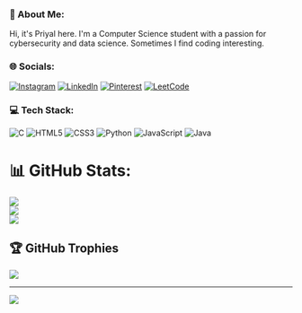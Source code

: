 ### 💫 About Me:
Hi, it's Priyal here. I'm a Computer Science student with a passion for cybersecurity and data science. Sometimes I find coding interesting.

### 🌐 Socials:
[![Instagram](https://img.shields.io/badge/Instagram-%23E4405F.svg?logo=Instagram&logoColor=white)](https://instagram.com/pariupatel) [![LinkedIn](https://img.shields.io/badge/LinkedIn-%230077B5.svg?logo=linkedin&logoColor=white)](https://linkedin.com/in/priyal-p-439595322) [![Pinterest](https://img.shields.io/badge/Pinterest-%23E60023.svg?logo=Pinterest&logoColor=white)](https://in.pinterest.com/8tequilashots/) [![LeetCode](https://img.shields.io/badge/LeetCode-%23FFA116.svg?logo=leetcode&logoColor=white)](https://leetcode.com/u/priyal-it/)

### 💻 Tech Stack:
![C](https://img.shields.io/badge/c-%2300599C.svg?style=plastic&logo=c&logoColor=white) 
![HTML5](https://img.shields.io/badge/html5-%23E34F26.svg?style=plastic&logo=html5&logoColor=white) 
![CSS3](https://img.shields.io/badge/css3-%231572B6.svg?style=plastic&logo=css3&logoColor=white) 
![Python](https://img.shields.io/badge/python-3670A0?style=plastic&logo=python&logoColor=ffdd54) 
![JavaScript](https://img.shields.io/badge/javascript-%23323330.svg?style=plastic&logo=javascript&logoColor=%23F7DF1E) 
![Java](https://img.shields.io/badge/java-%23ED8B00.svg?style=plastic&logo=java&logoColor=white)

# 📊 GitHub Stats:
![](https://github-readme-stats.vercel.app/api?username=priyal-it&theme=dracula&hide_border=true&include_all_commits=true&count_private=true)<br/>
![](https://github-readme-streak-stats.herokuapp.com/?user=priyal-it&theme=dracula&hide_border=true)<br/>
![](https://github-readme-stats.vercel.app/api/top-langs/?username=priyal-it&theme=dracula&hide_border=true&include_all_commits=true&count_private=true&layout=compact)

## 🏆 GitHub Trophies
![](https://github-profile-trophy.vercel.app/?username=priyal-it&theme=darcula&no-frame=true&no-bg=true&margin-w=4)

---
[![](https://visitcount.itsvg.in/api?id=priyal-it&icon=0&color=4)](https://visitcount.itsvg.in)

<!-- Proudly created with GPRM ( https://gprm.itsvg.in ) -->
